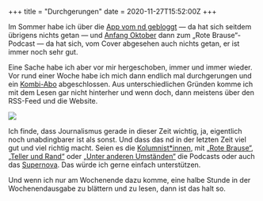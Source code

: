 +++
title = "Durchgerungen"
date = 2020-11-27T15:52:00Z
+++

Im Sommer habe ich über die [App vom nd gebloggt](/2020/neues-deutschland-alte-app/) — da hat sich seitdem übrigens nichts getan — und [Anfang Oktober](2020/rote-brause/) dann zum „Rote Brause“-Podcast — da hat sich, vom Cover abgesehen auch nichts getan, er ist immer noch sehr gut.

<!-- more -->

Eine Sache habe ich aber vor mir hergeschoben, immer und immer wieder. Vor rund einer Woche habe ich mich dann endlich mal durchgerungen und ein [Kombi-Abo](https://www.neues-deutschland.de/abo/) abgeschlossen. Aus unterschiedlichen Gründen komme ich mit dem Lesen gar nicht hinterher und wenn doch, dann meistens über den RSS-Feed und die Website.

![](/2020/durchgerungen/nd.png)

Ich finde, dass Journalismus gerade in dieser Zeit wichtig, ja, eigentlich noch unabdingbarer ist als sonst. Und dass das nd in der letzten Zeit viel gut und viel richtig macht. Seien es die [Kolumnist*innen](https://twitter.com/ndaktuell/status/1328324692797689862), mit [„Rote Brause“](https://www.neues-deutschland.de/podcasts/7), [„Teller und Rand“](https://www.neues-deutschland.de/podcasts/8) oder [„Unter anderen Umständen“](https://www.neues-deutschland.de/podcasts/9) die Podcasts oder auch das [Supernova](https://www.supernovamag.de/). Das würde ich gerne einfach unterstützen.

Und wenn ich nur am Wochenende dazu komme, eine halbe Stunde in der Wochenendausgabe zu blättern und zu lesen, dann ist das halt so.